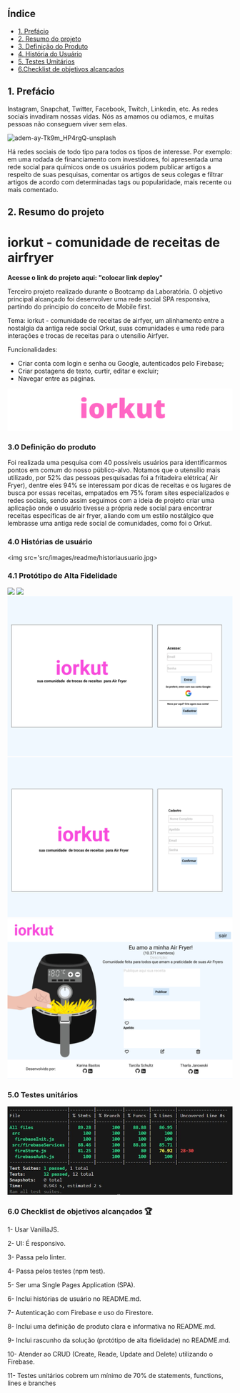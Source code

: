 
## Índice

* [1. Prefácio](#1-prefácio)
* [2. Resumo do projeto](#2-resumo-do-projeto)
* [3. Definição do Produto](#3-definição-do-Produto)
* [4. História do Usuário](#4-Protótipo-de-alta-fidelidade)
* [5. Testes Umitários](#5-Testes-Unitários)
* [6.Checklist de objetivos alcançados ](#6-Checklist-de-objetivos-alcançados)




## 1. Prefácio

Instagram, Snapchat, Twitter, Facebook, Twitch, Linkedin, etc. As redes sociais
invadiram nossas vidas. Nós as amamos ou odiamos, e muitas pessoas não conseguem
viver sem elas.

![adem-ay-Tk9m_HP4rgQ-unsplash](https://user-images.githubusercontent.com/110297/135544666-4efa54f1-4ff6-4c4c-b398-6df04ef56117.jpg)

Há redes sociais de todo tipo para todos os tipos de interesse. Por exemplo: em
uma rodada de financiamento com investidores, foi apresentada uma rede social
para químicos onde os usuários podem publicar artigos a respeito de suas
pesquisas, comentar os artigos de seus colegas e filtrar artigos de acordo com
determinadas tags ou popularidade, mais recente ou mais comentado.

## 2. Resumo do projeto

# iorkut - comunidade de receitas de airfryer

<b>Acesse o link do projeto aqui: "colocar link deploy"</b>

Terceiro projeto realizado durante o Bootcamp da Laboratória. O objetivo principal alcançado foi desenvolver uma rede social SPA responsiva, partindo do principio do conceito de Mobile first.  

Tema: iorkut - comunidade de receitas de airfyer, um alinhamento entre a nostalgia da antiga rede social Orkut, suas comunidades e uma rede para interações e trocas de receitas para o utensílio Airfyer.  

Funcionalidades:

- Criar conta com login e senha ou Google, autenticados pelo Firebase;
- Criar postagens de texto, curtir, editar e excluir;
- Navegar entre as páginas.

<img src="src/images/readme/imagem-logo-readme.png">




###  3.0 Definição do produto


Foi realizada uma pesquisa com 40 possíveis usuários para identificarmos pontos em comum do nosso público-alvo. 
Notamos que o utensílio mais utilizado, por 52% das pessoas pesquisadas foi a fritadeira elétrica( Air Fryer), dentre eles 94% se interessam por dicas de receitas e os lugares de busca por essas receitas, empatados em 75% foram sites especializados e redes sociais, sendo assim seguimos com a ideia de projeto criar uma aplicação onde o usuário tivesse a própria rede social para encontrar receitas específicas de air fryer, aliando com um estilo nostálgico que lembrasse uma antiga rede social de comunidades, como foi o Orkut.  

### 4.0 Histórias de usuário

<img src='src/images/readme/historiausuario.jpg>

### 4.1 Protótipo de Alta Fidelidade

<img src='src/images/readme/Protótipo1.jpg'>
<img src='src/images/readme/Protótipo2.jpg'>
<img src='src/images/readme/login.png'>
<img src='src/images/readme/cadastro.png'>
<img src='src/images/readme/feed.png'>

### 5.0 Testes unitários

<img src='src/images/readme/testes.jpg'>

### 6.0 Checklist de objetivos alcançados 🏆
1- Usar VanillaJS.

2- UI: É responsivo.

3- Passa pelo linter.

4- Passa pelos testes (npm test).

5- Ser uma Single Pages Application (SPA).

6- Inclui histórias de usuário no README.md.

7- Autenticação com Firebase e uso do Firestore.

8- Inclui uma definição de produto clara e informativa no README.md.

9- Inclui rascunho da solução (protótipo de alta fidelidade) no README.md.

10- Atender ao CRUD (Create, Reade, Update and Delete) utilizando o Firebase.

11- Testes unitários cobrem um mínimo de 70% de statements, functions, lines e branches

